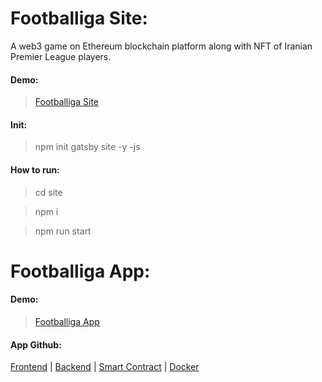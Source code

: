 # Footballiga Site:

A web3 game on Ethereum blockchain platform along with NFT of Iranian Premier League players.

#### Demo:

> [Footballiga Site](footballiga.com/)

#### Init:

> npm init gatsby site -y -js

#### How to run:

> cd site

> npm i

> npm run start

# Footballiga App:

#### Demo:

> [Footballiga App](app.footballiga.com)

#### App Github:

[Frontend](https://github.com/barkand/Vite_Template) | [Backend](https://github.com/barkand/Node_Template) | [Smart Contract](https://github.com/barkand/Contract_Footballiga) | [Docker](https://github.com/barkand/Docker)
